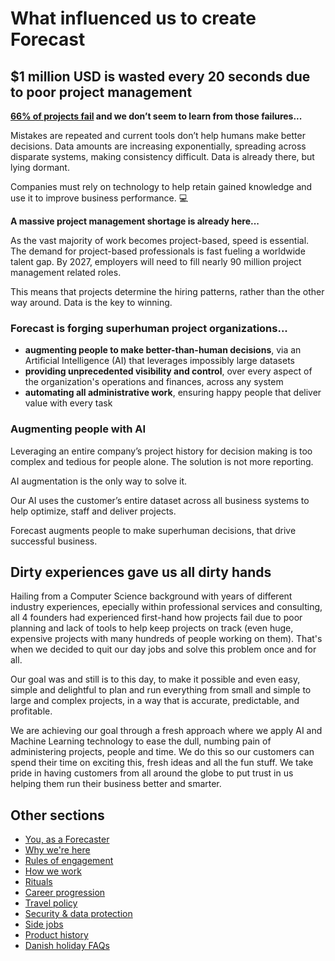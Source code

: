 # What influenced us to create Forecast

## $1 million USD is wasted every 20 seconds due to poor project management
**[66% of projects fail](http://www.mckinsey.com/business-functions/digital-mckinsey/our-insights/delivering-large-scale-it-projects-on-time-on-budget-and-on-value)
 and we don’t seem to learn from those failures...**

Mistakes are repeated and current tools don’t help humans make better decisions. Data amounts are increasing exponentially, spreading across disparate systems, making consistency difficult. Data is already there, but lying dormant.

Companies must rely on technology to help retain gained knowledge and use it to improve business performance. :computer:

**A massive project management shortage is already here...**

As the vast majority of work becomes project-based, speed is essential. The demand for project-based professionals is fast fueling a worldwide talent gap. By 2027, employers will need to fill nearly 90 million project management related roles.

This means that projects determine the hiring patterns, rather than the other way around. Data is the key to winning.


### Forecast is forging superhuman project organizations...

* **augmenting people to make better-than-human decisions**, via an Artificial Intelligence (AI) that leverages impossibly large datasets
* **providing unprecedented visibility and control**, over every aspect of the organization's operations and finances, across any system
* **automating all administrative work**, ensuring happy people that deliver value with every task

### Augmenting people with AI

Leveraging an entire company’s project history for decision making is too complex and tedious for people alone. The solution is not more reporting. 

AI augmentation is the only way to solve it.

Our AI uses the customer’s entire dataset across all business systems to help optimize, staff and deliver projects.

Forecast augments people to make superhuman decisions, that drive successful business.


## Dirty experiences gave us all dirty hands

Hailing from a Computer Science background with years of different industry experiences, epecially within professional services and consulting, all 4 founders had experienced first-hand how projects fail due to poor planning and lack of tools to help keep projects on track (even huge, expensive projects with many hundreds of people working on them). That's when we decided to quit our day jobs and solve this problem once and for all.

Our goal was and still is to this day, to make it possible and even easy, simple and delightful to plan and run everything from small and simple to large and complex projects, in a way that is accurate, predictable, and profitable.

We are achieving our goal through a fresh approach where we apply AI and Machine Learning technology to ease the dull, numbing pain of administering projects, people and time. We do this so our customers can spend their time on exciting this, fresh ideas and all the fun stuff. We take pride in having customers from all around the globe to put trust in us helping them run their business better and smarter.

## Other sections
* [You, as a Forecaster](you-as-a-forecaster.md)
* [Why we're here](why-we-are-here.md)
* [Rules of engagement](rules-of-engagement.md)
* [How we work](how-we-work.md)
* [Rituals](rituals.md)
* [Career progression](career-progression.md)
* [Travel policy](travel-policy.md)
* [Security & data protection](security-data-protection.md)
* [Side jobs](side-jobs.md)
* [Product history](product-history.md)
* [Danish holiday FAQs](holiday-faq.md)
